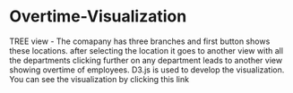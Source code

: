 # Overtime-Visualization
TREE view - The comapany has three branches and first button shows these locations. after selecting the location it goes to another view with all the departments clicking further on any department leads to another view showing overtime of employees.
D3.js is used to develop the visualization.
You can see the visualization by clicking this link
